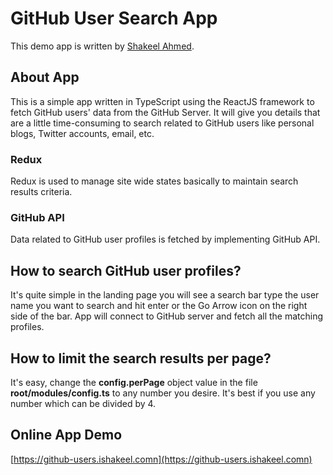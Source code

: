 # GitHub User Search App

This demo app is written by [Shakeel Ahmed](https://ishakeel.com).

## About App

This is a simple app written in TypeScript using the ReactJS framework to fetch GitHub users' data
from the GitHub Server. It will give you details that are a little time-consuming to search
related to GitHub users like personal blogs, Twitter accounts, email, etc.

### Redux

Redux is used to manage site wide states basically to maintain search results criteria.

### GitHub API

Data related to GitHub user profiles is fetched by implementing GitHub API.

## How to search GitHub user profiles?

It's quite simple in the landing page you will see a search bar type the user name you want to search and
hit enter or the Go Arrow icon on the right side of the bar. App will connect to GitHub server and fetch
all the matching profiles.


## How to limit the search results per page?

It's easy, change the **config.perPage** object value in the file **root/modules/config.ts** to any number you desire. It's best if you use any
number which can be divided by 4.

## Online App Demo

[https://github-users.ishakeel.comn](https://github-users.ishakeel.comn)